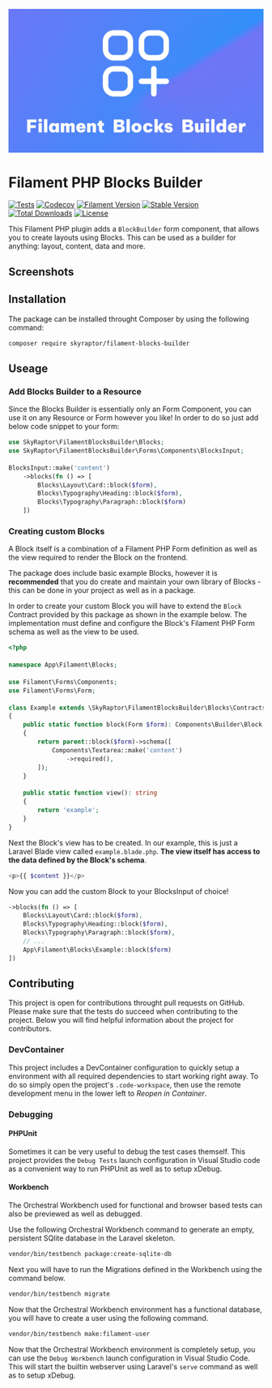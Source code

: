 ![Filament Blocks Builder Thumbnail](./doc/Thumbnail.jpg)
# Filament PHP Blocks Builder
[![Tests](https://github.com/bumbummen99/filament-blocks-builder/actions/workflows/tests.yml/badge.svg)](https://github.com/bumbummen99/filament-blocks-builder/actions/workflows/tests.yml)
[![Codecov](https://codecov.io/github/bumbummen99/filament-blocks-builder/graph/badge.svg?token=CQUDGFF150)](https://codecov.io/github/bumbummen99/filament-blocks-builder)
[![Filament Version](https://img.shields.io/packagist/dependency-v/skyraptor/filament-blocks-builder/filament%2Fforms?label=filament)](https://github.com/filamentphp/filament/)
[![Stable Version](https://img.shields.io/packagist/v/skyraptor/filament-blocks-builder?label=stable)](https://packagist.org/packages/skyraptor/filament-blocks-builder)
[![Total Downloads](https://img.shields.io/packagist/dt/skyraptor/filament-blocks-builder)](https://packagist.org/packages/skyraptor/filament-blocks-builder)
[![License](https://img.shields.io/github/license/bumbummen99/filament-blocks-builder)](https://github.com/bumbummen99/filament-blocks-builder/blob/master/LICENSE)

This Filament PHP plugin adds a `BlockBuilder` form component, that allows you to create layouts using Blocks. This can be used as a builder for anything: layout, content, data and more.

## Screenshots


## Installation
The package can be installed throught Composer by using the following command:
```sh
composer require skyraptor/filament-blocks-builder
```

## Useage
### Add Blocks Builder to a Resource
Since the Blocks Builder is essentially only an Form Component, you can use it on any Resource or Form however you like!
In order to do so just add below code snippet to your form:
```php
use SkyRaptor\FilamentBlocksBuilder\Blocks;
use SkyRaptor\FilamentBlocksBuilder\Forms\Components\BlocksInput;

BlocksInput::make('content')
    ->blocks(fn () => [
        Blocks\Layout\Card::block($form),
        Blocks\Typography\Heading::block($form),
        Blocks\Typography\Paragraph::block($form)
    ])
```

### Creating custom Blocks
A Block itself is a combination of a Filament PHP Form definition as well as the view required to render the Block on the frontend.

The package does include basic example Blocks, however it is **recommended** that you do create and maintain 
your own library of Blocks - this can be done in your project as well as in a package.

In order to create your custom Block you will have to extend the `Block` Contract provided by this package as shown 
in the example below. The implementation must define and configure the Block's Filament PHP Form schema as well 
as the view to be used.
```php
<?php

namespace App\Filament\Blocks;

use Filament\Forms\Components;
use Filament\Forms\Form;

class Example extends \SkyRaptor\FilamentBlocksBuilder\Blocks\Contracts\Block
{
    public static function block(Form $form): Components\Builder\Block
    {
        return parent::block($form)->schema([
            Components\Textarea::make('content')
                ->required(),
        ]);
    }

    public static function view(): string
    {
        return 'example';
    }
}
```

Next the Block's view has to be created. In our example, this is just a Laravel Blade view called `example.blade.php`. **The view itself has access to the data defined by the Block's schema**.
```php
<p>{{ $content }}</p>
```

Now you can add the custom Block to your BlocksInput of choice!
```php
->blocks(fn () => [
    Blocks\Layout\Card::block($form),
    Blocks\Typography\Heading::block($form),
    Blocks\Typography\Paragraph::block($form),
    // ...
    App\Filament\Blocks\Example::block($form)
])
```

## Contributing
This project is open for contributions throught pull requests on GitHub. Please make sure that the tests do succeed when contributing to the project.
Below you will find helpful information about the project for contributors.

### DevContainer
This project includes a DevContainer configuration to quickly setup a environment with all required dependencies to start working right away. 
To do so simply open the project's `.code-workspace`, then use the remote development menu in the lower left to *Reopen in Container*.

### Debugging
#### PHPUnit
Sometimes it can be very useful to debug the test cases themself. This project provides the `Debug Tests` launch configuration in Visual Studio code 
as a convenient way to run PHPUnit as well as to setup xDebug.

#### Workbench
The Orchestral Workbench used for functional and browser based tests can also be previewed as well as debugged.

Use the following Orchestral Workbench command to generate an empty, persistent SQlite database in the Laravel skeleton.
```bash
vendor/bin/testbench package:create-sqlite-db
```

Next you will have to run the Migrations defined in the Workbench using the command below.
```bash
vendor/bin/testbench migrate
```

Now that the Orchestral Workbench environment has a functional database, you will have to create a user using the following command.
```bash
vendor/bin/testbench make:filament-user
```

Now that the Orchestral Workbench environment is completely setup, you can use the `Debug Workbench` launch configuration in Visual Studio Code. 
This will start the builtin webserver using Laravel's `serve` command as well as to setup xDebug.
